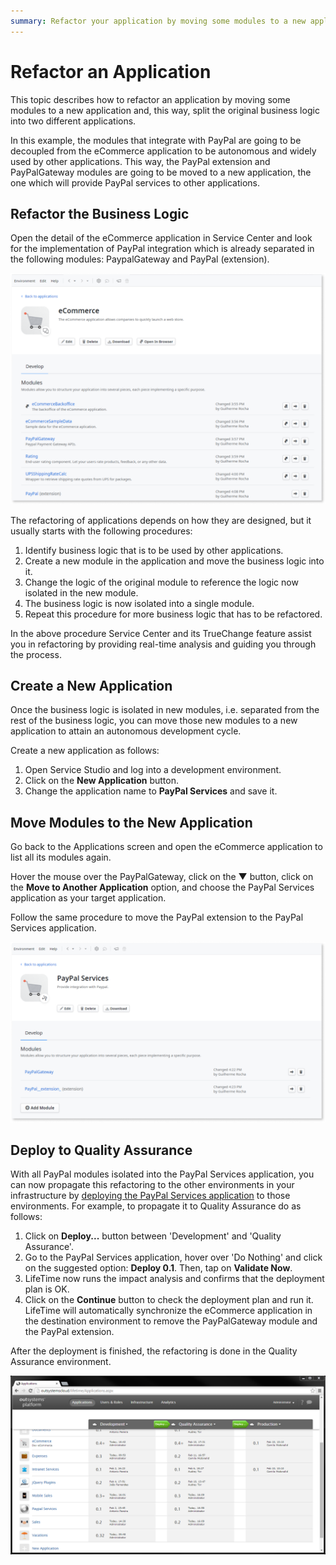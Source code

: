 ```yaml
---
summary: Refactor your application by moving some modules to a new application.
---
```


# Refactor an Application

This topic describes how to refactor an application by moving some modules to a new application and, this way, split the original business logic into two different applications.

In this example, the modules that integrate with PayPal are going to be decoupled from the eCommerce application to be autonomous and widely used by other applications. This way, the PayPal extension and PayPalGateway modules are going to be moved to a new application, the one which will provide PayPal services to other applications.


## Refactor the Business Logic

Open the detail of the eCommerce application in Service Center and look for the implementation of PayPal integration which is already separated in the following modules: PaypalGateway and PayPal (extension).

![](images/refactor-an-application-1.png)

The refactoring of applications depends on how they are designed, but it usually starts with the following procedures:

1. Identify business logic that is to be used by other applications.
1. Create a new module in the application and move the business logic into it.
1. Change the logic of the original module to reference the logic now isolated in the new module.
1. The business logic is now isolated into a single module.
1. Repeat this procedure for more business logic that has to be refactored.

In the above procedure Service Center and its TrueChange feature assist you in refactoring by providing real-time analysis and guiding you through the process.


## Create a New Application

Once the business logic is isolated in new modules, i.e. separated from the rest of the business logic, you can move those new modules to a new application to attain an autonomous development cycle.

Create a new application as follows:

1. Open Service Studio and log into a development environment.
2. Click on the **New Application** button.
3. Change the application name to **PayPal Services** and save it.


## Move Modules to the New Application

Go back to the Applications screen and open the eCommerce application to list all its modules again.

Hover the mouse over the PayPalGateway, click on the ▼ button, click on the **Move to Another Application** option, and choose the PayPal Services application as your target application.

Follow the same procedure to move the PayPal extension to the PayPal Services application.

![](images/refactor-an-application-2.png)


## Deploy to Quality Assurance

With all PayPal modules isolated into the PayPal Services application, you can now propagate this refactoring to the other environments in your infrastructure by [deploying the PayPal Services application](<deploy-an-application.md>) to those environments. For example, to propagate it to Quality Assurance do as follows:

1. Click on **Deploy...** button between 'Development' and 'Quality Assurance'.
1. Go to the PayPal Services application, hover over 'Do Nothing' and click on the suggested option: **Deploy 0.1**. Then, tap on **Validate Now**.
1. LifeTime now runs the impact analysis and confirms that the deployment plan is OK.
1. Click on the **Continue** button to check the deployment plan and run it. LifeTime will automatically synchronize the eCommerce application in the destination environment to remove the PayPalGateway module and the PayPal extension.

After the deployment is finished, the refactoring is done in the Quality Assurance environment.

![](images/refactor-an-application-3.png)
